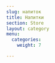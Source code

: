 ```yaml
---
slug: напиток
title: Напитки
section: Store
layout: category
menu:
  categories:
    weight: 7

---
```

